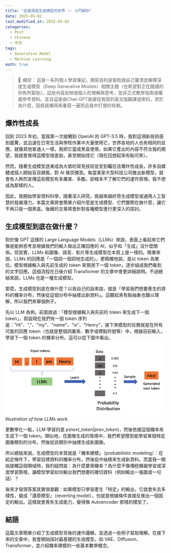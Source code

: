 ```yaml
---
title: "走進深度生成模型的世界 —— 入門解析"
date: 2025-05-02
last_modified_at: 2025-05-02
categories:
  - Post
  - Chinese
  - 中文
tags:
  - Generative Model
  - Machine Learning
math: true
---
```

> 📌 *備註：* 這是一系列個人學習筆記，撰寫目的是幫助我自己釐清並解釋深度生成模型（Deep Generative Models）相關主題（也希望對正在閱讀的你有所幫助）。這些內容反映我個人的理解與思考，並非正式教學指南或權威參考資料。並且這是由Chat-GPT直接從我寫的英文版翻譯過來的，至於為什麼，因爲我懶得再重寫一遍而且我中打慢的有剩。

## 爆炸性成長
回到 2023 年初，當我第一次接觸到 OpenAI 的 GPT-3.5 時，我對這項新技術感到震驚，並迅速在日常生活與學校作業中大量使用它，世界各地的人也有相同的反應。就像其他普通人一樣，我把它當成黑盒使用，如果它產出的內容不符合我的期望，我就會覺得這模型很差勁，甚至開始怪它（現在回想起來有點可笑）。

然而，隨著生成模型逐漸成為大眾的常見技術並受到矚目且爆炸性成長，許多自媒體或個人開始盲目跟風，對 AI 推崇備至。每當某家大型科技公司推出新模型，就會有人熱烈宣傳這些模型有多厲害、多酷，卻根本不了解它們的運作原理。我不想成為那樣的人。

因此，我開始學習資料科學，隨著深入研究，我越來越好奇生成模型或通用人工智慧的發展潛力。本篇文章將會簡單介紹什麼是生成模型、它們實際在做什麼，讓它不再只是一個黑盒。後續的文章將會針對各種模型進行更深入的探討。

## 生成模型到底在做什麼？
對於像 GPT 這樣的 Large Language Models（LLMs）來說，表面上看起來它們像是能夠思考並根據我們的輸入做出正確回應的 AI，似乎和「生成」沒什麼關係。但其實，LLMs 和圖像、語音、影片等生成模型在本質上是一樣的。簡單來說，LLMs 的回應是「一個詞一個詞地生成的」，更精確地說，是以 token 為單位。模型根據輸入與先前生成的 token 來預測下一個 token，逐步組成我們看到的文字回應。這個流程在日後介紹 Transformer 的文章中會更詳細說明。不過總結來說，LLMs 也是一種生成模型。

那麼，生成模型到底在做什麼？以我自己的話來說，就是「學習我們想要產生的資料的機率分布，然後從這個分布中抽樣出新資料」。這聽起來有點抽象也難以理解，所以我們來舉個例子。

先以 LLM 為例。前面說過：「模型根據輸入與先前的 token 來生成下一個 token」，假設現在我們有一個 token 序列是："Hi"、","、"my"、"name"、"is"、"Henry"，接下來模型的任務就是在所有可能的回應 token（也就是整個詞彙表、數字或標點符號等）中，根據目前輸入，學習下一個 token 的機率分布。這可以從下圖中看出。
![Illustration of how LLMs work.](/assets/images/TDGM-1/DGM_EX1.png)*Illustration of how LLMs work.*

更數學化一點，LLM 學習的是 $p(next\_token|prev\_token)$，然後依據這個機率來生成下一個 token。類似地，在圖像生成的情境中，我們希望模型能學習某個特定圖像類別的分布，然後從該類別中抽樣生成新圖像。

所以總結來說，生成模型的本質就是「機率建模」（probabilistic modeling）：在給定條件下，學習目標資料的機率分布，然後從中抽樣來生成新資料。而當我一開始接觸這個領域時，我的疑問是：為什麼要用機率？為什麼不像傳統機器學習或深度學習那樣，讓模型學習如何輸出我們想要的確切資料（例如輸出一張圖或一句話）？

後來才發現答案其實很直觀：如果模型只學習產生「特定」的輸出，它就會失去多樣性，變成「還原模型」（reverting model），也就是根據條件直接反推出一個固定的輸出。這樣就會喪失生成能力，變得像 Autoencoder 那樣的模型了。

## 結語
這篇文章簡單介紹了生成模型背後的運作邏輯，並透過一些例子幫助理解。在接下來的文章中，我會開始探討最基礎的生成模型，如 VAE、Diffusion、Transformer，並介紹機率建模的一些基本數學概念。
